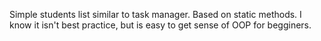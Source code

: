 Simple students list similar to task manager. Based on static methods. I know it isn't best practice, but is easy to get sense  of OOP for begginers.
